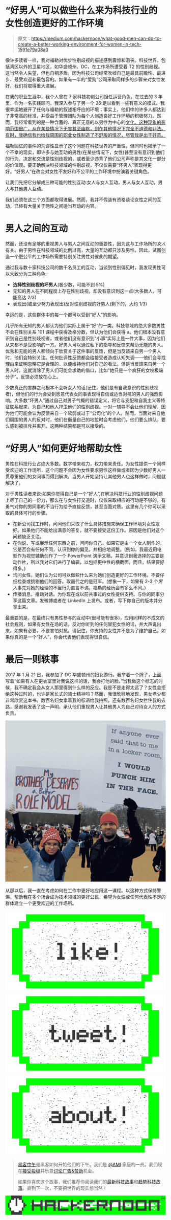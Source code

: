 # “好男人”可以做些什么来为科技行业的女性创造更好的工作环境

> 原文：<https://medium.com/hackernoon/what-good-men-can-do-to-create-a-better-working-environment-for-women-in-tech-1591e79a08a0>

像许多读者一样，我对福勒对优步性别歧视的描述感到震惊和沮丧。科技世界，包括湾区以外的卫星地区，如华盛顿州、DC，在工作场所遭受着 T2 的性别歧视。这当然令人失望，但也自相矛盾，因为科技公司经常吹嘘自己是最具前瞻性、最进步、最受欢迎和最包容的。如果有一半的“爱狗”公司采取同样多的步骤来对女性友好，我们将取得重大进展。

在我的职业生涯中，我个人曾在 7 家科技初创公司担任运营角色，在过去的 3 年里，作为一名实践顾问，我深入参与了另一个 26:足以看到一些有意义的模式。我很幸运地避开了任何与福勒的叙述相呼应的环境；事实上，他们中的许多人都达到了非常高的标准，并受益于管理团队为每个人创造良好工作环境的积极努力。然而，我经常看到的是一种含蓄的、真正无意的以男性为中心的[文化。这种现象的影响范围很广，从在某些情况下无害甚至幽默，到在其他情况下完全不道德和非法。有时，我确信我也给我周围的职业女性制造了不舒服的情况，尽管我是出于好意。](https://hackernoon.com/tagged/culture)

福勒回忆的事件的荒谬性显示了这个问题在科技世界的严重性，但同时也揭示了一个不幸的现实，即许多与她互动的男性(在某些情况下，女性)甚至没有意识到他们的行为、决定和交流是性别歧视的，或者至少违背了他们公司声称是其文化一部分的价值观。要正确解决科技领域的性别歧视，不仅仅需要“坏男人”表现得更好。“好男人”在改变对女性不友好和不公平的工作环境中扮演着关键角色。

让我们先把它分解成三种可能的性别互动:女人与女人互动，男人与女人互动，男人与其他男人互动。

我们必须在这三个方面都取得进展。然而，我并不假装有资格谈论女性之间的互动，已经有大量关于两性之间适当互动的内容。

# 男人之间的互动

然而，还没有足够的重视男人与男人之间互动的重要性，因为这与工作场所的*女人*有关。由于男性在科技领域的比例过高，大量的互动都只涉及男性。因此，试图创造一个更公平的工作场所需要特别关注男性对彼此的期望。

通过我与数十家科技公司的数千名员工的互动，当谈到性别偏见时，我发现男性可以大致分为三种角色:

*   **选择性别歧视的坏男人**(极少数，可能不到 5%)
*   无知的男人在不同程度上存在性别歧视，却没有意识到这一点(大多数人，可能高达 2/3)
*   表现出(或至少努力表现出)反对性别歧视的好男人(剩下的，大约 1/3)

幸运的是，这些群体中的每一个都可以受到“好人”的影响。

几乎所有无知的男人都认为他们实际上属于“好”的一类。科技领域的绝大多数男性不会在性别关系 101 课程中获得及格分数，但认为他们会获得 a。他们根本没有意识到自己是性别歧视者，或者他们没有意识到“小事”实际上是一件大事，因为他们从来都不是受影响的一方。好男人可以通过私下的指导和反馈来帮助无能的男人。优秀和无能的男人都倾向于欣赏关于这件事的反馈，但是当反馈来自另一个男人时，他们会特别关注。任何批评性反馈都会给接受者造成认知失调——他们会寻找理由来证明忽略它是合理的，以便维持他们对自己的看法。但是当反馈来自另一个男人时，这就消除了男人们可能会求助的借口，比如“她只是一个疯狂的女权极端分子”。反馈必须放在心上。

少数真正的害群之马根本不会听女人的话(记住，他们是有自我意识的性别歧视者)，但他们的行为会受到愿意代表女同事表现得自信或适当对抗的男人的强烈影响。大多数“坏男人”通过自己对男子气概的错误定义，将它与支配和自我主义等特征联系起来，为自己和他人捍卫他们的性别歧视。一对一辅导不会让他们理解，因为他们可能会认为反馈来自一个软弱或过于“公司化”的个人。然而，当面对来自他们周围的男人的反对时，他们在衡量自己的地位时会考虑他们，他们要么排队，要么感到被排斥并离开。这两种结果都是可以接受的。

# “好男人”如何更好地帮助女性

男性在科技行业占绝大多数。数字带来权力，权力带来责任。为女性提供一个同样受欢迎的工作场所，这个问题不会因为女性要求男性这样做或者因为少数好男人一贯尊重他们的女同事而得到解决。当男人开始坚持让其他男人也这样做时，问题就解决了。

对于男性读者来说:如果你觉得自己是一个“好人”,在解决科技行业的性别歧视问题上尽了自己的一份力，那么在与女性打交道时，仅仅采取相应的行动是不够的。有勇气对你的男同事的不当行为给予直接反馈，甚至当面对质。这里有几个你可以采取的具体可行的步骤。

*   在新公司找工作时，问问他们采取了什么具体措施来确保工作环境对女性友好。如果他们不能给出满意的答复，就不要接受这份工作。原因是他们对这个问题缺乏关注。
*   在你说、写或展示任何东西之前，问问你自己，如果它是由一个女人制作的，它是否会有任何不同，认识到你的偏见，并相应地调整。(例如，我最近用电影作为视觉辅助创作了一个 PowerPoint 演示文稿，并意识到我选择的主要是动作片，所以我对它们进行了编辑，以包括更中性的横截面。而且，结果要好得多。)
*   询问女性，她们认为公司可以做些什么来为她们创造更好的工作环境。不要仔细检查或挑剔他们的回答。取而代之的是冠军。(想象一下，如果有 2-3 个*男人*事先对她的经理的不当行为直言不讳，福勒的经历会有多么不同。)
*   传播消息，推动对话。为你现在或以前共事过的女性提供支持。与你的同事分享这篇文章。发微博或者在 LinkedIn 上发布。或者，写下你自己的版本并分享出来。

最重要的是，在最终只有男性参与的互动中(很可能有很多)，应用同样的不成文的社会规则，如果有女性在场的话。反对你听到的任何冒犯女性的话，并大声说出来。如果有必要，不要害怕对抗。请记住，你支持的女性并不是为了维护自己。如果你真的是一个“好人”，你会代表他们表现得很自信。

# 最后一则轶事

2017 年 1 月 21 日，我参加了 DC 华盛顿州的妇女游行。我举着一个牌子，上面写着“如果有人在更衣室里对我说这样的话，我会打他的脸。”当我做这个标志的时候，我不确定我会从女人那里得到什么样的反应。我是不是走得太远了？女性会拒绝这种过时的，也许是家长式的骑士精神吗？然而，我很欣慰地发现，男女老少都非常欣赏这本书。数百名妇女拿着我的标语给我拍照，还有数百名妇女拦住我的去路，感谢我发表了这一声明，承认他们重视男人让其他男人为自己对待女人的方式负责。

![](img/9eec1fe817fd8d30eeec842770aa3d35.png)

从那以后，我一直在考虑如何在工作中更好地应用这一课程。以这种方式保持警惕，帮助我在多个场合成为技术领域的更好公民，希望为女性或任何代表性不足的群体建立一个更受欢迎的工作场所。

[![](img/50ef4044ecd4e250b5d50f368b775d38.png)](http://bit.ly/HackernoonFB)[![](img/979d9a46439d5aebbdcdca574e21dc81.png)](https://goo.gl/k7XYbx)[![](img/2930ba6bd2c12218fdbbf7e02c8746ff.png)](https://goo.gl/4ofytp)

> [黑客中午](http://bit.ly/Hackernoon)是黑客如何开始他们的下午。我们是 [@AMI](http://bit.ly/atAMIatAMI) 家庭的一员。我们现在[接受投稿](http://bit.ly/hackernoonsubmission)并乐意[讨论广告&赞助](mailto:partners@amipublications.com)机会。
> 
> 如果你喜欢这个故事，我们推荐你阅读我们的[最新科技故事](http://bit.ly/hackernoonlatestt)和[趋势科技故事](https://hackernoon.com/trending)。直到下一次，不要把世界的现实想当然！

![](img/be0ca55ba73a573dce11effb2ee80d56.png)